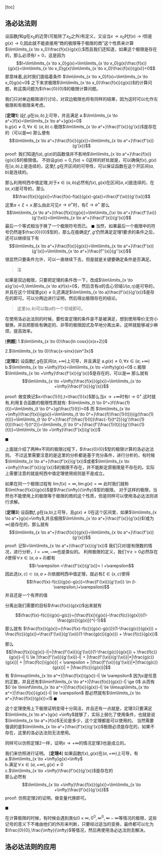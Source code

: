 [toc]

## 洛必达法则
设函数$f$和$g$在$x_0$的近旁(可能除了$x_0$之外)有定义，又设当$x \to x_0$时$f(x) \to l$但是$g(x) \to 0$,因此就不能直接用“商的极限等于极限的商”这个性质来计算$\lim\limits_{x \to x_0}\frac{f(x)}{g(x)};$而且我们还知道，如果这个极限是存在的，那么必须有$l=0$，这是因为
$$l=\lim\limits_{x \to x_0}g(x)=\lim\limits_{x \to x_0}g(x)\frac{f(x)}{g(x)}=\lim\limits_{x \to x_0}g(x)\lim\limits_{x \to x_0}\frac{f(x)}{g(x)}=0$$
那意味着,此时我们面临着条件
$\lim\limits_{x \to x_0}f(x)=\lim\limits_{x \to x_0}g(x)=0$
之下来求极限$\lim\limits_{x \to x_0}\frac{f(x)}{g(x)}$的计算问题，称这类问题为$\frac{0}{0}$的极限计算问题。

我们只对单边极限进行讨论，对双边极限也将有同样的结果，因为这时可以化作左极限和有极限来考虑。

[**定理1**]
设$f,g$在$(a,b)$上可导，并且满足
a.$\lim\limits_{x \to a^+}f(x)=\lim\limits_{x \to a^+}g(x)=0$  
b.$g(x) \ne 0,\forall x \in (a,b)$
c.极限$\lim\limits_{x \to a^+}\frac{f'(x)}{g'(x)}$是存在的（可以是$\infty$)
那么便有
$$\lim\limits_{x \to a^+}\frac{f(x)}{g(x)}=\lim\limits_{x \to a^+}\frac{f'(x)}{g'(x)}$$
proof:
我们知道$f(a),g(a)$的函数值并不影响$\lim\limits_{x \to a^+}\frac{f(x)}{g(x)}$的极限值。
不妨设$g(a)=0,f(a)=0$这样的好处就是，可以确保$f(x),g(x)$在$[a,b)$上是连续的，这里$f,g$在开区间的可导性，可以保证函数在这个开区间$(a,b)$是连续的。

那么利用柯西中值定理,对于$x \in (a,b)$必然有$f(x),g(x)$在区间$[a,x]$是连续的，在$(a,x)$是可导的，那么
$$\frac{f(x)}{g(x)}=\frac{f(x)-f(a)}{g(x)-g(a)}=\frac{f'(\xi)}{g'(\xi)}$$
这里$a < \xi < x$.那么由此可见$x \to a^+$时，有$\xi \to a^+$
那么
$$\lim\limits_{x \to a^+}\frac{f(x)}{g(x)}=\lim\limits_{\xi \to a^+}\frac{f'(\xi)}{g'(\xi)}=\lim\limits_{x \to a^+}\frac{f'(x)}{g'(x)}$$
最后一个等式相当于换了一个极限符号而已。
$\blacksquare$
当然，如果最后一个极限中的符号仍然是$\frac{0}{0}$型的，那么在能确定$f',g'$仍然满足定理1要求的条件之后，还可以继续往下有
$$\lim\limits_{x \to a^+}\frac{f(x)}{g(x)}=\lim\limits_{x \to a^+}\frac{f'(x)}{g'(x)}=\lim\limits_{x \to a^+}\frac{f''(x)}{g''(x)}$$
很显然只要条件允许，可以一直继续下去，但是就是关键要确定条件是否满足。

> 注

如果是双边极限，只要把定理的条件改一下，改成$\lim\limits_{x \to a}g'(x)=0,\lim\limits_{x \to a}f(x)=0$，然后含有$a$的去心邻域$U(a,\eta)$是可导的，并且在这个邻域里$g(x) \ne 0$,还满足$\lim\limits_{x \to a}\frac{f'(x)}{g'(x)}$是存在的即可。可以分两边进行证明，然后得出极限存在的结论。


> 这里$(a,b)$可以取$a$的一个邻域即可。

在使用洛必达法则的时候，要检查定理的条件是不是被满足，想到使用等价无穷小替换，并且把那些有确定的、非零的极限因式及早地分离出来，这样就能够减少麻烦，提高效率。

[**例题**]
1.$\lim\limits_{x \to 0}\frac{ln cosx}{x(x+2)}$

2.$\lim\limits_{x \to 0}\frac{x-sinx}{sin^3x}$


[**定理2**]
设函数$f,g$在区间$(a,+\infty)$上可导，并且满足
a.$g(x) \ne 0,\forall x \in (a,+\infty)$
b.$\lim\limits_{x \to +\infty}f(x)=\lim\limits_{x \to +\infty}g(x)=0$
c.极限$\lim\limits_{x \to +\infty}\frac{f'(x)}{g'(x)}$是存在的，可以是$\infty$
那么就有
$$\lim\limits_{x \to +\infty}\frac{f(x)}{g(x)}=\lim\limits_{x \to +\infty}\frac{f'(x)}{g'(x)}$$

proof:
做变换记$x=\frac{1}{t},t=\frac{1}{x}$那么当$x \to +\infty$时有$t \to 0^+$.这时就有,利用复合函数的极限性质就有:
$\lim\limits_{t \to 0^+}f(\frac{1}{t})=\lim\limits_{t \to 0^+}g(\frac{1}{t})=0$
而
$\lim\limits_{x \to +\infty}\frac{f(x)}{g(x)}=\lim\limits_{t \to 0^+}\frac{f(\frac{1}{t})}{g(\frac{1}{t})}=\lim\limits_{t \to 0^+}\frac{f'(\frac{1}{t})\frac{-1}{t^2}}{g'(\frac{1}{t})\frac{-1}{t^2}}=\lim\limits_{t \to 0^+}\frac{f'(\frac{1}{t})}{g'(\frac{1}{t})}=\lim\limits_{x \to +\infty}\frac{f'(x)}{g'(x)}$

$\blacksquare$

上面就介绍了两种$x$不同的极限过程下，$\frac{0}{0}$型的极限计算的洛必达法则。
不过这里需要注意的是这里的分析都是基于充分条件，进行分析的，有时候$\lim\limits_{x \to a^+}\frac{f'(x)}{g'(x)}$或者$\lim\limits_{x \to +\infty}\frac{f'(x)}{g'(x)}$的极限不存在，并不能断定原极限是不存在的。实际上需要注意的就是柯西中值定理使用规则是不是成立。


如果在同一个极限过程有
$\lim f(x)=\infty,\lim g(x)=\infty$
此时我们就称$\lim\frac{f(x)}{g(x)}$是$\frac{\infty}{\infty}$型的极限。
对于这样的极限，当然也不能使用上的极限等于极限的商的这个性质，但是同样可以使用洛必达法则进行求解。

[**定理3**]
设函数$f,g$在(a,b)上可导，且$g(x) \ne 0$在这个区间里，如果$\lim\limits_{x \to a^+}g(x)=\infty$,并且极限$\lim\limits_{x \to a^+}\frac{f'(x)}{g'(x)}$(或为$\infty$)是存在的，那么就有
$$\lim\limits_{x \to a^+}\frac{f(x)}{g(x)}=\lim\limits_{x \to a^+}\frac{f'(x)}{g'(x)}$$
proof:
记$l=\lim\limits_{x \to a^+}\frac{f'(x)}{g'(x)}$
我们只对$l$是有限数的情况，进行分析，$l=+\infty,-\infty$也是类似的。
利用极限的定义，我们$\forall \varepsilon >0$必然存在$\delta$使得$\forall x \in (a,a+\delta)$都有
$$l-\varepsilon <\frac{f'(x)}{g'(x)}< l +\varepsilon$$
因此选$(x,c) \subset (a,a+\delta)$依据柯西中值定理，就必有$\xi \in (x,c)$使得
$$\frac{f(x)-f(c)}{g(x)-g(c)}=\frac{f'(\xi)}{g'(\xi)} \in (l-\varepsilon,l+\varepsilon)$$
并且还是一个有界的值

分离出我们需要的目标$\frac{f(x)}{g(x)}$出来就有

$$\frac{f(x)-f(c)}{g(x)-g(c)}=(\frac{f(x)}{g(x)}-\frac{f(c)}{g(x)})(1-\frac{g(c)}{g(x)})^{-1}$$
那么就有
$\frac{f(x)}{g(x)}=(\frac{f(x)-f(c)}{g(x)-g(c)})(1-\frac{g(c)}{g(x)}) + \frac{f(c)}{g(x)}=\frac{f'(\xi)}{g'(\xi)}(1-\frac{g(c)}{g(x)}) + \frac{f(c)}{g(x)}$

那么
$$|\frac{f(x)}{g(x)}-l|=|\frac{f'(\xi)}{g'(\xi)}(1-\frac{g(c)}{g(x)}) + \frac{f(c)}{g(x)}-l| \\
\le |\frac{f'(\xi)}{g'(\xi)}-l| + |\frac{f'(\xi)}{g'(\xi)}|*|\frac{g(c)}{g(x)}| + |\frac{f(c)}{g(x)}| < \varepsilon + |\frac{f'(\xi)}{g'(\xi)}|*|\frac{g(c)}{g(x)}| + |\frac{f(c)}{g(x)}|$$
有
$\limsup\limits_{x \to a^+}|\frac{f(x)}{g(x)}-l| \le \varepsilon$
因为$\varepsilon$是任意的正数，并且还有$\liminf\limits_{x \to a^+}|\frac{f(x)}{g(x)}-l| \ge 0$
从而有
$0 \le \liminf\limits_{x \to a^+}|\frac{f(x)}{g(x)}-l| \le \limsup\limits_{x \to a^+}|\frac{f(x)}{g(x)}-l| \le \varepsilon$
那必然就有$\lim\limits_{x \to a^+}\frac{f(x)}{g(x)}=l$
$\blacksquare$

这个定理使用上下极限证明变得十分简洁，并且还有一点就是，定理3只要满足$\lim\limits_{x \to a^+}g(x) =\infty$就够了，实际上弱化了使用条件，也就是说$\lim\limits_{x \to a^+}f(x)$无论是多少，这个定理都是可以使用的。
当然需要强调的是$\lim\limits_{x \to a^+}\frac{f'(x)}{g'(x)}$极限必须是存在的，如果不存在，这里的洛必达法则无法使用。

同样可以仿照定理2一样，证明$x \to +\infty$的情况定理3也是成立的。


我们来仿照进行证明。
[**定理4**]
如果函数$f(x),g(x)$在$(a,+\infty)$上可导，有
a.$\lim\limits_{x \to +\infty}g(x)=\infty$  
b.满足$\forall x \in (a,+\infty),g(x) \ne 0$  
c.$\lim\limits_{x \to +\infty}\frac{f'(x)}{g'(x)}$是存在的  
那么必然有
$$\lim\limits_{x \to +\infty}\frac{f(x)}{g(x)}=\lim\limits_{x \to +\infty}\frac{f'(x)}{g'(x)}$$
proof:
仿照定理2的证明，做变量代换即可。

$\blacksquare$

在计算极限的时候，有时候会遇到类似$0 \times \infty,0^0,\infty^0,\infty-\infty$等情况的极限，这些记号的意义下不难由他们的外形来判断，只要经过适当的变换，最终都可以化为$\frac{0}{0},\frac{\infty}{\infty}$等情况，然后再使用洛必达法则去解决。

## 洛必达法则的应用